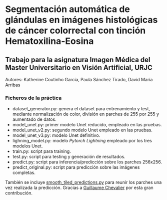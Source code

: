 # Segmentación automática de glándulas en imágenes histológicas de cáncer colorrectal con tinción Hematoxilina-Eosina
## Trabajo para la asignatura Imagen Médica del Master Universitario en Visión Artificial, URJC

Autores: Katherine Coutinho García, Paula Sánchez Tirado, David María Arribas

### Ficheros de la práctica

- dataset_generator.py: genera el dataset para entrenamiento y test, mediante normalización de color, división en parches de 255 por 255 y aumentado de datos.
- model_unet.py: primer modelo Unet reducido, empleado en las pruebas.
- model_unet_v2.py: segundo modelo Unet empleado en las pruebas.
- model_unet_v3.py: modelo Unet definitivo.
- lighning_model.py: modelo *Pytorch Lightning* empleado por los tres modelos Unet.
- train.py: script para training.
- test.py: script para testing y generación de resultados.
- predict.py: script para inferencia/predicción sobre los parches 256x256.
- predict_original.py: script para predicción sobre las imágenes completas.

También se incluye [smooth_tiled_predictions.py](https://github.com/Vooban/Smoothly-Blend-Image-Patches) para reunir los parches una vez realizada la predicción. Gracias a 
[Guillaume Chevalier](https://github.com/guillaume-chevalier) por esta gran contribución.